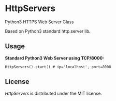 # HttpServers
Python3 HTTPS Web Server Class

Based on Python3 standard http.server lib.

## Usage

**Standard Python3 Web Server using TCP/8000:**

`HttpServers().start() # ip='localhost', port=8000`

## License
*HttpServers* is distributed under the MIT license.
